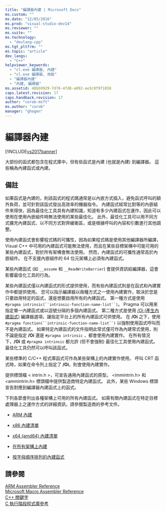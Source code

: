 ```yaml
---
title: "編譯器內建 | Microsoft Docs"
ms.custom: ""
ms.date: "12/05/2016"
ms.prod: "visual-studio-dev14"
ms.reviewer: ""
ms.suite: ""
ms.technology: 
  - "devlang-cpp"
ms.tgt_pltfrm: ""
ms.topic: "article"
dev_langs: 
  - "C++"
helpviewer_keywords: 
  - "cl.exe 編譯器, 內建"
  - "cl.exe 編譯器, 效能"
  - "編譯器內建"
  - "內建, 編譯器"
ms.assetid: 48bb9929-7d78-4fd8-a092-ae3c9f971858
caps.latest.revision: 17
caps.handback.revision: 17
author: "corob-msft"
ms.author: "corob"
manager: "ghogen"
---
```

# 編譯器內建
[!INCLUDE[vs2017banner](../assembler/inline/includes/vs2017banner.md)]

大部份的函式都包含在程式庫中，但有些函式是內建 \(也就是內建\) 到編譯器。  這些稱為內建函式或內建。  
  
## 備註  
 如果函式是內建的，則該函式的程式碼通常是以內嵌方式插入，避免函式呼叫的額外負荷，並可針對該函式發出高效率的機器指令。  內建函式經常比對等的內嵌組件來得快，因為最佳化工具具有內建知識，知道有多少內建函式在運作，因此可以使用在使用內嵌組件時無法使用的某些最佳化。  此外，最佳化工具可以用不同方式擴充內建函式、以不同方式對齊緩衝區，或是根據呼叫的內容和引數進行其他調整。  
  
 使用內建函式會影響程式碼的可攜性，因為如果程式碼是使用其他編譯器所編譯，Visual C\+\+ 中可用的內建函式可能無法使用，而且在某些目標架構中可能可用的某些內建函式，對於所有架構會無法使用。  然而，內建函式的可攜性通常高於內嵌組件。  在不支援內嵌組件的 64 位元架構上必須有內建函式。  
  
 某些內建函式 \(如 `__assume` 和 `__ReadWriteBarrier`\) 會提供資訊給編譯器，這會影響最佳化工具的行為。  
  
 某些內建函式僅以內建函式的形式提供使用，而有些內建函式則是在函式和內建實作中都提供使用。  您可以指示編譯器以兩種方式之一使用內建實作，取決於您是只要啟用特定的函式，還是想要啟用所有的內建函式。  第一種方式是使用 `#pragma intrinsic(``intrinsic-function-name-list``)`。  Pragma 可以用來指定單一內建函式或以逗號分隔的多個內建函式。  第二種方式是使用 [\/Oi \(產生內建函式\)](../build/reference/oi-generate-intrinsic-functions.md) 編譯器選項，讓指定平台上的所有內建函式可供使用。  在 **\/Oi** 之下，使用 `#pragma function(``intrinsic-function-name-list``)` 以強制使用函式呼叫而不是內建函式。  如果特定內建函式的文件指明此常式僅可作為內建常式使用，則不論是指定 **\/Oi** 還是 `#pragma intrinsic` ，都會使用內建實作。  在所有情況下，**\/Oi** 或 `#pragma intrinsic` 都允許 \(但不會強制\) 最佳化工具使用內建函式。  最佳化工具仍然可以呼叫該函式。  
  
 某些標準的 C\/C\+\+ 程式庫函式可作為某些架構上的內建實作使用。  呼叫 CRT 函式時，如果在命令列上指定了 **\/Oi**，則會使用內建實作。  
  
 提供標頭檔 \< intrin.h \>，可宣告通用內建函式的原型。  \<immintrin.h\> 和 \<ammintrin.h\> 標頭檔中提供製造商特定內建函式。  此外，某些 Windows 標頭宣告對應到編譯器內建函式上的函式。  
  
 下列各節會列出各種架構上可用的所有內建函式。  如需有關內建函式在特定目標處理器上之運作方式的詳細資訊，請參閱製造商的參考文件。  
  
-   [ARM 內建](../intrinsics/arm-intrinsics.md)  
  
-   [x86 內建清單](../intrinsics/x86-intrinsics-list.md)  
  
-   [x64 \(amd64\) 內建清單](../intrinsics/x64-amd64-intrinsics-list.md)  
  
-   [在所有架構上內建](../intrinsics/intrinsics-available-on-all-architectures.md)  
  
-   [按字母順序排列的內建函式](../intrinsics/alphabetical-listing-of-intrinsic-functions.md)  
  
## 請參閱  
 [ARM Assembler Reference](../assembler/arm/arm-assembler-reference.md)   
 [Microsoft Macro Assembler Reference](../assembler/masm/microsoft-macro-assembler-reference.md)   
 [C\+\+ 關鍵字](../cpp/keywords-cpp.md)   
 [C 執行階段程式庫參考](../c-runtime-library/c-run-time-library-reference.md)